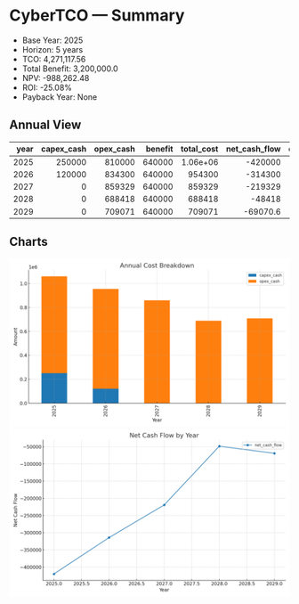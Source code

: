# CyberTCO — Summary

- Base Year: 2025
- Horizon: 5 years
- TCO: 4,271,117.56
- Total Benefit: 3,200,000.0
- NPV: -988,262.48
- ROI: -25.08%
- Payback Year: None

## Annual View

|   year |   capex_cash |   opex_cash |   benefit |    total_cost |   net_cash_flow |   discounted_net |
|-------:|-------------:|------------:|----------:|--------------:|----------------:|-----------------:|
|   2025 |       250000 |      810000 |    640000 |      1.06e+06 |       -420000   |        -420000   |
|   2026 |       120000 |      834300 |    640000 | 954300        |       -314300   |        -291019   |
|   2027 |            0 |      859329 |    640000 | 859329        |       -219329   |        -188039   |
|   2028 |            0 |      688418 |    640000 | 688418        |        -48418   |         -38435.8 |
|   2029 |            0 |      709071 |    640000 | 709071        |        -69070.6 |         -50768.9 |

## Charts

![Annual Cost Breakdown](annual_cost_breakdown.png)
![Net Cash Flow](net_cash_flow.png)
